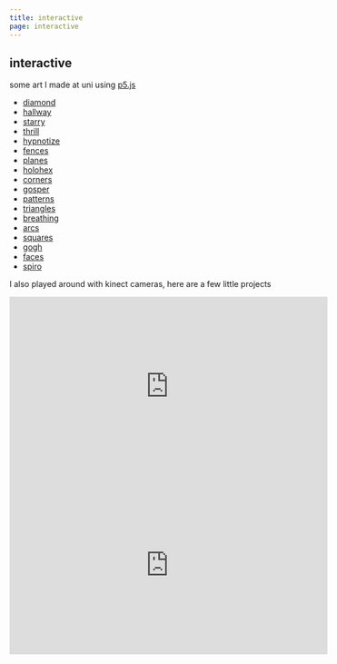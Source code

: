 ```yaml
---
title: interactive
page: interactive
---
```

## interactive

some art I made at uni using [p5.js](https://p5js.org/)

- [diamond](sketches/diamond/diamond.html)
- [hallway](sketches/hallway/hallway.html)
- [starry](sketches/starry/starry.html)
- [thrill](sketches/thrill/thrill.html)
- [hypnotize](sketches/hypnotize/hypnotize.html)
- [fences](sketches/fences/fences.html)
- [planes](sketches/planes/planes.html)
- [holohex](sketches/holohex/holohex.html)
- [corners](sketches/corners/corners.html)
- [gosper](sketches/gosper/gosper.html)
- [patterns](sketches/patterns/patterns.html)
- [triangles](sketches/triangles/triangles.html)
- [breathing](sketches/breathing/breathing.html)
- [arcs](sketches/arcs/arcs.html)
- [squares](sketches/squares/squares.html)
- [gogh](sketches/gogh/gogh.html)
- [faces](sketches/faces/faces.html)
- [spiro](sketches/spiro/spiro.html)

I also played around with kinect cameras, here are a few little projects

<iframe width="560" height="315" src="https://www.youtube.com/embed/WwX4lv0vOSY" title="YouTube video player" frameborder="0" allow="accelerometer; autoplay; clipboard-write; encrypted-media; gyroscope; picture-in-picture" allowfullscreen></iframe>

<iframe width="560" height="315" src="https://www.youtube.com/embed/l7ivoH3AzZU" title="YouTube video player" frameborder="0" allow="accelerometer; autoplay; clipboard-write; encrypted-media; gyroscope; picture-in-picture" allowfullscreen></iframe>

